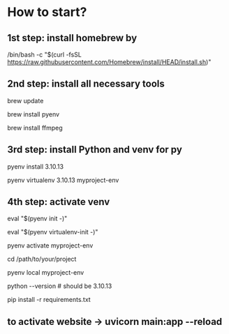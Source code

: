 # How to start?

## 1st step: install homebrew by

/bin/bash -c "$(curl -fsSL https://raw.githubusercontent.com/Homebrew/install/HEAD/install.sh)"

## 2nd step: install all necessary tools 

brew update

brew install pyenv

brew install ffmpeg

## 3rd step: install Python and venv for py

pyenv install 3.10.13

pyenv virtualenv 3.10.13 myproject-env

## 4th step: activate venv

eval "$(pyenv init -)"

eval "$(pyenv virtualenv-init -)"

pyenv activate myproject-env

cd /path/to/your/project

pyenv local myproject-env

python --version # should be 3.10.13

pip install -r requirements.txt


## to activate website -> uvicorn main:app --reload
